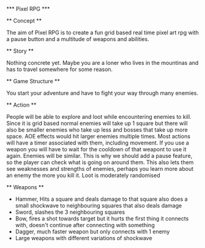 *** Pixel RPG ***

** Concept **

The aim of Pixel RPG is to create a fun grid based real time pixel art rpg with a pause button and a multitude of weapons and abilities.

** Story **

Nothing concrete yet. Maybe you are a loner who lives in the mountinas and has to travel somewhere for some reason.

** Game Structure **

You start your adventure and have to fight your way through many enemies. 

** Action **

People will be able to explore and loot while encountering enemies to kill. Since it is grid based normal enemies will take up 1 square but there will also be smaller enemies who take up less and bosses that take up more space. AOE effects would hit larger enemies multiple times.
Most actions will have a timer associated with them, including movement. If you use a weapon you will have to wait for the cooldown of that weapont to use it again. Enemies will be similar. This is why we should add a pause feature, so the player can check what is going on around them. This also lets them see weaknesses and strengths of enemies, perhaps you learn more about an enemy the more you kill it.
Loot is moderately randomised

** Weapons **

- Hammer, Hits a square and deals damage to that square also does a small shockwave to neighbouring squares that also deals damage
- Sword, slashes the 3 neighbouring squares
- Bow, fires a shot towards target but it hurts the first thing it connects with, doesn't continue after connecting with something
- Dagger, much faster weapon but only connects with 1 enemy
- Large weapons with different variations of shockwave
